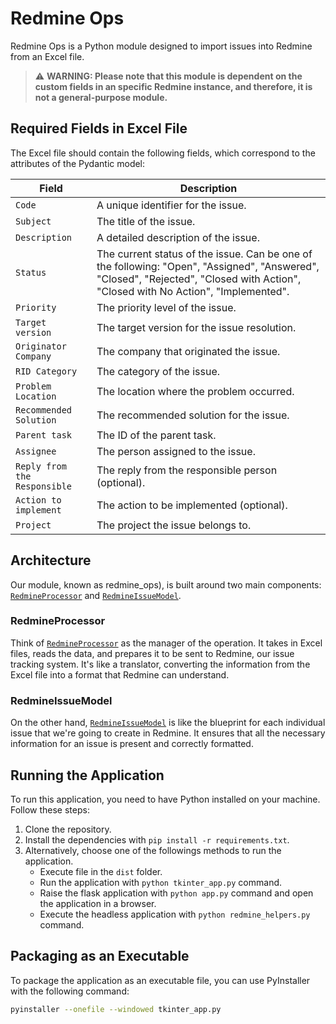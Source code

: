 # Redmine Ops
Redmine Ops is a Python module designed to import issues into Redmine from an Excel file. 

> ⚠️ **WARNING: Please note that this module is dependent on the custom fields in an specific Redmine instance, and therefore, it is not a general-purpose module.**

## Required Fields in Excel File
The Excel file should contain the following fields, which correspond to the attributes of the Pydantic model:

| Field                   | Description                                                                 |
|-------------------------|-----------------------------------------------------------------------------|
| `Code`                  | A unique identifier for the issue.                                          |
| `Subject`               | The title of the issue.                                                     |
| `Description`           | A detailed description of the issue.                                        |
| `Status`                | The current status of the issue. Can be one of the following: "Open", "Assigned", "Answered", "Closed", "Rejected", "Closed with Action", "Closed with No Action", "Implemented". |
| `Priority`              | The priority level of the issue.                                            |
| `Target version`        | The target version for the issue resolution.                                |
| `Originator Company`    | The company that originated the issue.                                      |
| `RID Category`          | The category of the issue.                                                  |
| `Problem Location`      | The location where the problem occurred.                                    |
| `Recommended Solution`  | The recommended solution for the issue.                                     |
| `Parent task`           | The ID of the parent task.                                                  |
| `Assignee`              | The person assigned to the issue.                                           |
| `Reply from the Responsible` | The reply from the responsible person (optional).                      |
| `Action to implement`   | The action to be implemented (optional).                                    |
| `Project`               | The project the issue belongs to.                                           |


## Architecture

Our module, known as redmine_ops), is built around two main components: [`RedmineProcessor`](redmine_ops/RedmineProcessor.py) and [`RedmineIssueModel`](<redmine_ops/RedmineIssueModel.py>).

### RedmineProcessor

Think of [`RedmineProcessor`](<ruta_al_archivo_RedmineProcessor.py>) as the manager of the operation. It takes in Excel files, reads the data, and prepares it to be sent to Redmine, our issue tracking system. It's like a translator, converting the information from the Excel file into a format that Redmine can understand.

### RedmineIssueModel

On the other hand, [`RedmineIssueModel`](<ruta_al_archivo_RedmineIssueModel.py>) is like the blueprint for each individual issue that we're going to create in Redmine. It ensures that all the necessary information for an issue is present and correctly formatted.


## Running the Application
To run this application, you need to have Python installed on your machine. Follow these steps:

1. Clone the repository.
2. Install the dependencies with `pip install -r requirements.txt`.
3. Alternatively, choose one of the followings methods to run the application.
    - Execute file in the `dist` folder.
    - Run the application with `python tkinter_app.py` command.
    - Raise the flask application with `python app.py` command and open the application in a browser.
    - Execute the headless application with `python redmine_helpers.py` command.

## Packaging as an Executable
To package the application as an executable file, you can use PyInstaller with the following command:

```sh
pyinstaller --onefile --windowed tkinter_app.py

```
